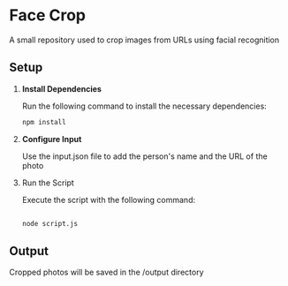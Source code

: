 # Face Crop

A small repository used to crop images from URLs using facial recognition

## Setup

1. **Install Dependencies**

   Run the following command to install the necessary dependencies:

   ```bash
   npm install

2. **Configure Input**

    Use the input.json file to add the person's name and the URL of the photo

3. Run the Script

    Execute the script with the following command:

    ```bash

    node script.js

## Output

Cropped photos will be saved in the /output directory
